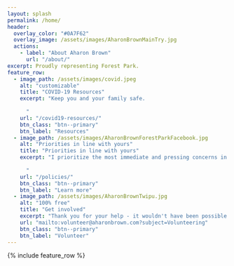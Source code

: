```yaml
---
layout: splash
permalink: /home/
header:
  overlay_color: "#0A7F62"
  overlay_image: /assets/images/AharonBrownMainTry.jpg
  actions:
    - label: "About Aharon Brown"
      url: "/about/"
excerpt: Proudly representing Forest Park.
feature_row:
  - image_path: /assets/images/covid.jpeg
    alt: "customizable"
    title: "COVID-19 Resources"
    excerpt: "Keep you and your family safe.
    
      "
    url: "/covid19-resources/"
    btn_class: "btn--primary"
    btn_label: "Resources"
  - image_path: /assets/images/AharonBrownForestParkFacebook.jpg
    alt: "Priorities in line with yours"
    title: "Priorities in line with yours"
    excerpt: "I prioritize the most immediate and pressing concerns in our communities.
    
      "
    url: "/policies/"
    btn_class: "btn--primary"
    btn_label: "Learn more"
  - image_path: /assets/images/AharonBrownTwipu.jpg
    alt: "100% free"
    title: "Get involved"
    excerpt: "Thank you for your help - it wouldn't have been possible without you. There is still so much to do - let's get in touch!"
    url: "mailto:volunteer@aharonbrown.com?subject=Volunteering"
    btn_class: "btn--primary"
    btn_label: "Volunteer"      
---
```


{% include feature_row %}
